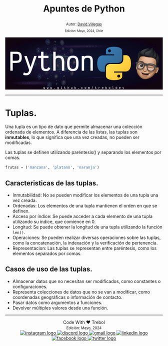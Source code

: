 <div align="center">
  <h1> Apuntes de Python </h1>
  <sub> Autor:
  <a href="https://www.linkedin.com/in/david-villegas-cl/" target="_blank"> David Villegas</a><br>
  <small> Edición: Mayo, 2024, Chile</small>
</div>

![Banner](../Python_Github_Banner.png)

-----

# Tuplas.

Una tupla es un tipo de dato que permite almacenar una colección ordenada de elementos. A diferencia de las listas, las tuplas son **inmutables**, lo que significa que una vez creadas, no pueden ser modificadas.

Las tuplas se definen utilizando paréntesis() y separando los elementos por comas.

```py
frutas = ('manzana', 'platano', 'naranja')
```

## Caracteristicas de las tuplas.

- Inmutabilidad: No se pueden modificar los elementos de una tupla una vez creada.
- Ordenadas: Los elementos de una tupla mantienen el orden en que se definen.
- Acceso por índice: Se puede acceder a cada elemento de una tupla utilizando su indice, que comience en 0.
- Longitud: Se puede obtener la longitud de una tupla utilizando la función `len()`.
- Operaciones: Se pueden realizar diversas operaciones sobre las tuplas, como la concatenación, la indexación y la verificación de pertenencia.
- Representacion: Las tuplas se representan entre paréntesis, como los elementos separados por comas.

## Casos de uso de las tuplas.

- Almacenar datos que no necesitan ser modificados, como constantes o configuraciones.
- Representa colecciones de datos que no se van a modificar, como coordenadas geográficas o información de contacto.
- Pasar datos como argumentos a funciones.
- Devolver múltiples valores desde una función.




-----
<div align="center">Code With ❤️ Trebol <div>
<small> Edición: Mayo, 2024</small><br>


<div align="center">
  <a href="https://www.instagram.com/treboldev/" target="_blank">
    <img src="https://img.shields.io/static/v1?message=Instagram&logo=instagram&label=&color=E4405F&logoColor=white&labelColor=&style=for-the-badge" height="25" alt="instagram logo"  />
  </a>
  <a href="https://discord.com/trebol_dev" target="_blank">
    <img src="https://img.shields.io/static/v1?message=Discord&logo=discord&label=&color=7289DA&logoColor=white&labelColor=&style=for-the-badge" height="25" alt="discord logo"  />
  </a>
  <a href="<dpvc.chile@gmail.com>" target="_blank">
    <img src="https://img.shields.io/static/v1?message=Gmail&logo=gmail&label=&color=D14836&logoColor=white&labelColor=&style=for-the-badge" height="25" alt="gmail logo"  />
  </a>
  <a href="https://www.linkedin.com/in/david-villegas-cl/" target="_blank">
    <img src="https://img.shields.io/static/v1?message=LinkedIn&logo=linkedin&label=&color=0077B5&logoColor=white&labelColor=&style=for-the-badge" height="25" alt="linkedin logo"  />
  </a>
  <a href="https://www.facebook.com/VJTrebol.CL" target="_blank">
    <img src="https://img.shields.io/static/v1?message=Facebook&logo=facebook&label=&color=1877F2&logoColor=white&labelColor=&style=for-the-badge" height="25" alt="facebook logo"  />
  </a>
  <a href="https://x.com/treboldev" target="_blank">
    <img src="https://img.shields.io/static/v1?message=Twitter&logo=twitter&label=&color=1DA1F2&logoColor=white&labelColor=&style=for-the-badge" height="25" alt="twitter logo"  />
  </a>
</div>